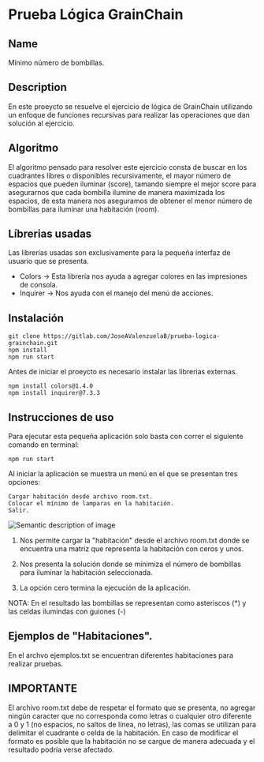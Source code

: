 # Prueba Lógica GrainChain


## Name
Mínimo número de bombillas.

## Description
En este proeycto se resuelve el ejercicio de lógica de GrainChain utilizando un enfoque de funciones recursivas para realizar las operaciones que dan solución al ejercicio.

## Algoritmo
El algoritmo pensado para resolver este ejercicio consta de buscar en los cuadrantes libres o disponibles recursivamente, el mayor número de espacios que pueden iluminar (score), tamando siempre el mejor score para asegurarnos que cada bombilla ilumine de manera maximizada los espacios, de esta manera nos aseguramos de obtener el menor número de bombillas para iluminar una habitación (room).

## Líbrerias usadas
Las librerías usadas son exclusivamente para la pequeña interfaz de usuario que se presenta.

- Colors -> Esta librería nos ayuda a agregar colores en las impresiones de consola.
- Inquirer -> Nos ayuda con el manejo del menú de acciones.

## Instalación
```
git clone https://gitlab.com/JoseAValenzuelaB/prueba-logica-grainchain.git
npm install
npm run start
```


Antes de iniciar el proeycto es necesario instalar las librerias externas.

```
npm install colors@1.4.0
npm install inquirer@7.3.3
```

## Instrucciones de uso
Para ejecutar esta pequeña aplicación solo basta con correr el siguiente comando en terminal:
```
npm run start
```
Al iniciar la aplicación se muestra un menú en el que se presentan tres opciones:
```
Cargar habitación desde archivo room.txt.
Colocar el mínimo de lamparas en la habitación.
Salir.
```

![Semantic description of image](https://gitlab.com/JoseAValenzuelaB/prueba-logica-grainchain/-/raw/develop/menú_inicial.png)

1. Nos permite cargar la "habitación" desde el archivo room.txt donde se encuentra una matriz que representa la habitación con ceros y unos.

2. Nos presenta la solución donde se mínimiza el número de bombillas para iluminar la habitación seleccionada.

3. La opción cero termina la ejecución de la aplicación.

NOTA: En el resultado las bombillas se representan como asteriscos (*) y las celdas ilumindas con guiones (-)

## Ejemplos de "Habitaciones".
En el archvo ejemplos.txt se encuentran diferentes habitaciones para realizar pruebas.

## IMPORTANTE
El archivo room.txt debe de respetar el formato que se presenta, no agregar ningún caracter que no corresponda como letras o cualquier otro diferente a 0 y 1 (no espacios, no saltos de línea, no letras), las comas se utilizan para delimitar el cuadrante o celda de la habitación. En caso de modificar el formato es posible que la habitación no se cargue de manera adecuada y el resultado podría verse afectado.
